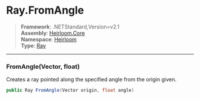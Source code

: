 # Ray.FromAngle

> **Framework**: .NETStandard,Version=v2.1  
> **Assembly**: [Heirloom.Core][0]  
> **Namespace**: [Heirloom][0]  
> **Type**: [Ray][1]  

--------------------------------------------------------------------------------

### FromAngle(Vector, float)

Creates a ray pointed along the specified angle from the origin given.

```cs
public Ray FromAngle(Vector origin, float angle)
```

[0]: ../Heirloom.Core.md
[1]: Heirloom.Ray.md
